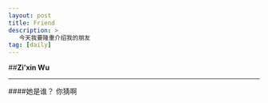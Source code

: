 ```yaml
---
layout: post
title: Friend
description: >
   今天我要隆重介绍我的朋友
tag: [daily]
---
```


##**Zi’xin Wu**
***
####她是谁？
你猜啊
